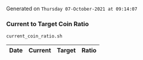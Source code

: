 Generated on `Thursday 07-October-2021 at 09:14:07`

### Current to Target Coin Ratio
`current_coin_ratio.sh`

Date|Current|Target|Ratio
---|---|---|---
